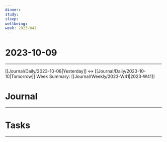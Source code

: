 ```yaml
---
dinner: 
study: 
sleep: 
wellbeing: 
week: 2023-W41
---
```


# 2023-10-09
---
[[Journal/Daily/2023-10-08|Yesterday]] <-> [[Journal/Daily/2023-10-10|Tomorrow]]
Week Summary: [[Journal/Weekly/2023-W41|2023-W41]]

# Journal
---



# Tasks
---
